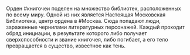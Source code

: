 Орден #книгочеи поделен на множество библиотек, расположенных по всему миру. Одной из них является Настоящая Московская Библиотека, центр ордена в #Москва. Сюда попадают люди, зараженные чернилами литературных персонажей. Каждый проходит обряд инициации, в результате которого либо получает сверхспособности и звание книгочея, либо погибает, а его тело превращается в существо, известное как тень.